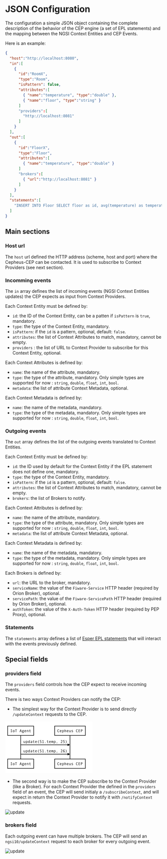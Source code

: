 # JSON Configuration

The configuration a simple JSON object containing the complete description of the behavior of the CEP engine
(a set of EPL statements) and the mapping between the NGSI Context Entities and CEP Events.

Here is an example:

```json
{
  "host":"http://localhost:8080",
  "in":[
    {
      "id":"RoomX",
      "type":"Room",
      "isPattern": false,
      "attributes":[
        { "name":"temperature", "type":"double" },
        { "name":"floor", "type":"string" }
      ]
      "providers":[
        "http://localhost:8081"
      ]
    }
  ],
  "out":[
    {
      "id":"FloorX",
      "type":"Floor",
      "attributes":[
        { "name":"temperature", "type":"double" }
      ]
      "brokers":[
        { "url":"http://localhost:8081" }
      ]
    }
  ],
  "statements":[
    "INSERT INTO Floor SELECT floor as id, avg(temperature) as temperature FROM Room.win:time(10 min) GROUP BY floor OUTPUT LAST EVERY 10 sec"
  ]
}
```

## Main sections

### Host url

The `host` url defined the HTTP address (scheme, host and port) where the Cepheus-CEP can be contacted.
It is used to subscribe to Context Providers (see next section).

### Incomming events

The `in` array defines the list of incoming events (NGSI Context Entities updates) the CEP expects as input from Context Providers.

Each Context Entity must be defined by:

 - `id`: the ID of the Context Entity, can be a patten if `isPattern` is `true`, mandatory.
 - `type`: the type of the Context Entity, mandatory.
 - `isPattern`: if the `id` is a pattern, optional, default: `false`.
 - `attributes`: the list of Context Attributes to match, mandatory, cannot be empty.
 - `providers` : the list of URL to Context Provider to subscribe for this Context Entity, optional.

Each Context Attributes is defined by:

 - `name`: the name of the attribute, mandatory.
 - `type`: the type of the attribute, mandatory.
           Only simple types are supported for now : `string`, `double`, `float`, `int`, `bool`.
 - `metadata`: the list of attribute Context Metadata, optional.

Each Context Metadata is defined by:

- `name`: the name of the metadata, mandatory.
- `type`: the type of the metadata, mandatory.
          Only simple types are supported for now : `string`, `double`, `float`, `int`, `bool`.

### Outgoing events

The `out` array defines the list of the outgoing events translated to Context Entities.

Each Context Entity must be defined by:

- `id`: the ID used by default for the Context Entity if the EPL statement does not define one, mandatory.
- `type`: the type of the Context Entity, mandatory.
- `isPattern`: if the `id` is a pattern, optional, default: `false`.
- `attributes`: the list of Context Attributes to match, mandatory, cannot be empty.
- `brokers`: the list of Brokers to notify.

Each Context Attributes is defined by:

- `name`: the name of the attribute, mandatory.
- `type`: the type of the attribute, mandatory.
          Only simple types are supported for now : `string`, `double`, `float`, `int`, `bool`.
- `metadata`: the list of attribute Context Metadata, optional.

Each Context Metadata is defined by:

- `name`: the name of the metadata, mandatory.
- `type`: the type of the metadata, mandatory.
          Only simple types are supported for now : `string`, `double`, `float`, `int`, `bool`.

Each Brokers is defined by:

- `url`: the URL to the broker, mandatory.
- `serviceName`: the value of the `Fiware-Service` HTTP header (required by Orion Broker), optional.
- `servicePath`: the value of the `Fiware-ServicePath` HTTP header (required by Orion Broker), optional.
- `authToken`: the value of the `X-Auth-Token` HTTP header (required by PEP Proxy), optional.

### Statements

The `statements` array defines a list of [Esper EPL statements](http://www.espertech.com/esper/release-5.2.0/esper-reference/html/epl_clauses.html)
that will interact with the events previously defined.

## Special fields

### providers field

The `providers` field controls how the CEP expect to receive incoming events.

There is two ways Context Providers can notify the CEP:

 - The simplest way for the Context Provider is to send directly `/updateContext` requests to the CEP.

![update](../fig/cep-incoming-update.png)

<!--```sequence
participant IoT Agent as C
participant Cepheus CEP as B

C->B: update(S1.temp, 27)
C->B: update(S1.temp, 25)
```-->

 - The second way is to make the CEP subscribe to the Context Provider (like a Broker).
   For each Context Provider the defined in the `providers` field of an event, the CEP will send initialy a `/subscribeContext`,
   and will expect in return the Context Provider to notify it with `/notifyContext` requests.

![update](../fig/cep-incoming-notify.png)

<!--```sequence
participant Broker as C
participant Cepheus CEP as B
B->C: subscribe(S1.temp)
C->B: notify(S1.temp, 27)
C->B: notify(S1.temp, 25)
```-->

### brokers field

Each outgoing event can have multiple brokers.
The CEP will send an `ngsi10/updateContext` request to each broker for every outgoing event.

![update](../fig/cep-outgoing-update.png)

<!--```sequence
participant Cepheus CEP as A
participant Remote broker as B
A->B: update(S1.temp, 25)
A->B: update(S1.tep, 26)
```-->


